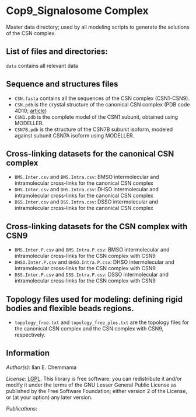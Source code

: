 # Cop9_Signalosome Complex

Master data directory; used by all modeling scripts to generate the solutions of the CSN complex.


## List of files and directories:

`data` contains all relevant data
## Sequence and structures files
- `CSN.fasta` contains all the sequences of the CSN complex (CSN1-CSN9).
- `CSN.pdb` is the crystal structure of the canonical CSN complex (PDB code 4D10; [article](10.1038/nature13566))
- `CSN1.pdb` is the complete model of the CSN1 subunit, obtained using MODELLER.
- `CSN7B.pdb` is the structure of the CSN7B subunit isoform, modeled against subunit CSN7A isoform using MODELLER.

## Cross-linking datasets for the canonical CSN complex
- `BMS.Inter.csv` and `BMS.Intra.csv`: BMSO intermolecular and intramolecular cross-links for the canonical CSN complex
- `DHS.Inter.csv` and `DHS.Intra.csv`: DHSO intermolecular and intramolecular cross-links for the canonical CSN complex
- `DSS.Inter.csv` and `DSS.Intra.csv`: DSSO intermolecular and intramolecular cross-links for the canonical CSN complex

## Cross-linking datasets for the CSN complex with CSN9
- `BMS.Inter.P.csv` and `BMS.Intra.P.csv`: BMSO intermolecular and intramolecular cross-links for the CSN complex with CSN9
- `DHSO.Inter.P.csv` and `DHSO.Intra.P.csv`: DHSO intermolecular and intramolecular cross-links for the CSN complex with CSN9
- `DSS.Inter.P.csv` and `DSS.Intra.P.csv`: DSSO intermolecular and intramolecular cross-links for the CSN complex with CSN9

## Topology files used for modeling: defining rigid bodies and flexible beads regions.
- `topology_free.txt` and `topology_free_plus.txt` are the topology files for the canonical CSN complex and the CSN complex with CSN9, respectively.


## Information

_Author(s)_: Ilan E. Chemmama

_License_: [LGPL](http://www.gnu.org/licenses/old-licenses/lgpl-2.1.html).
This library is free software; you can redistribute it and/or
modify it under the terms of the GNU Lesser General Public
License as published by the Free Software Foundation; either
version 2 of the License, or (at your option) any later version.

_Publications_:
